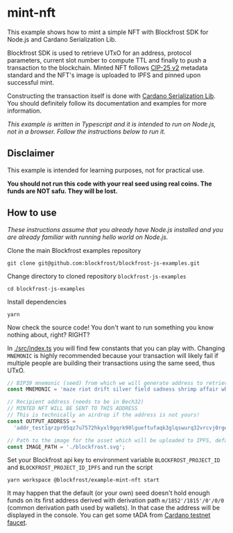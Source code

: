 # mint-nft

This example shows how to mint a simple NFT with Blockfrost SDK for Node.js and Cardano Serialization Lib.

Blockfrost SDK is used to retrieve UTxO for an address, protocol parameters, current slot number to compute TTL and finally to push a transaction to the blockchain. Minted NFT follows [CIP-25 v2](https://cips.cardano.org/cips/cip25/) metadata standard and the NFT's image is uploaded to IPFS and pinned upon successful mint.

Constructing the transaction itself is done with [Cardano Serialization Lib](https://github.com/Emurgo/cardano-serialization-lib).
You should definitely follow its documentation and examples for more information.

_This example is written in Typescript and it is intended to run on Node.js, not in a browser. Follow the instructions below to run it._

## Disclaimer

This example is intended for learning purposes, not for practical use.

**You should not run this code with your real seed using real coins. The funds are NOT safu. They will be lost.**

## How to use

_These instructions assume that you already have Node.js installed and you are already familiar with running hello world on Node.js._

Clone the main Blockfrost examples repository

```
git clone git@github.com:blockfrost/blockfrost-js-examples.git
```

Change directory to cloned repository `blockfrost-js-examples`

```
cd blockfrost-js-examples
```

Install dependencies

```
yarn
```

Now check the source code! You don't want to run something you know nothing about, right? RIGHT?

In [./src/index.ts](https://github.com/blockfrost/blockfrost-js-examples/blob/master/examples/mint-nft/src/index.ts) you will find few constants that you can play with. Changing `MNEMONIC` is highly recommended because your transaction will likely fail if multiple people are building their transactions using the same seed, thus UTxO.

```js
// BIP39 mnemonic (seed) from which we will generate address to retrieve UTxO from and private key used for signing the transaction
const MNEMONIC = 'maze riot drift silver field sadness shrimp affair whip embody odor damp';

// Recipient address (needs to be in Bech32)
// MINTED NFT WILL BE SENT TO THIS ADDRESS
// This is technically an airdrop if the address is not yours!
const OUTPUT_ADDRESS =
  'addr_test1qrzpr05qz7u7572hkyxl9gqrk90lgueftufaqk3glqswurq32vrcvj0rgef6s487ruu47me8uzp7cjvuuk2xsg4mtvsq50gf90';

// Path to the image for the asset which will be uploaded to IPFS, defaults to blockfrost logo in the repo
const IMAGE_PATH = './blockfrost.svg';
```

Set your Blockfrost api key to environment variable `BLOCKFROST_PROJECT_ID` and `BLOCKFROST_PROJECT_ID_IPFS` and run the script

```
yarn workspace @blockfrost/example-mint-nft start
```

It may happen that the default (or your own) seed doesn't hold enough funds on its first address derived with derivation path `m/1852'/1815'/0'/0/0` (common derivation path used by wallets). In that case the address will be displayed in the console. You can get some tADA from [Cardano testnet faucet](https://testnets.cardano.org/en/testnets/cardano/tools/faucet/).
